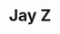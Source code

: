 ---
pid: llg177
title: Jay Z
location_transcription: everywhere
coordinates: "[-75.15006781671, 39.938435137618]"
zipcode: '19146'
gen_neighborhood: South Philadelphia
neighborhood: Graduate Hospital,Naval Square,Southwest Center City
outside_phl: 
age: '15'
age_range: 13-19
instagram: 
image_file_name: llg_177.jpg
proposal_transcription: |-
  JAY Z

  - IN NEW YOOORK!
topic: African Americans,Music,Pop Culture
topic_summary: 0, 0, 0, 0
type: Sculpture Statue
keywords_other: Jay Z, New York, concrete jungle where dreams are made of
credit: "@s0phieb0yd"
image_labels: 
twitter: 
facebook: 
permalink: "/monuments/llg177/"
layout: item-page
---